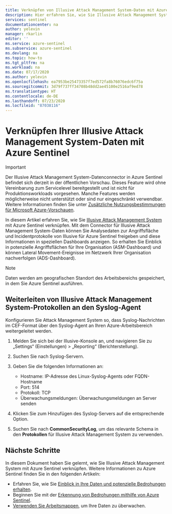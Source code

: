 ```yaml
---
title: Verknüpfen von Illusive Attack Management System-Daten mit Azure Sentinel | Microsoft-Dokumentation
description: Hier erfahren Sie, wie Sie Illusive Attack Management System-Daten mit Azure Sentinel verknüpfen.
services: sentinel
documentationcenter: na
author: yelevin
manager: rkarlin
editor: ''
ms.service: azure-sentinel
ms.subservice: azure-sentinel
ms.devlang: na
ms.topic: how-to
ms.tgt_pltfrm: na
ms.workload: na
ms.date: 07/17/2020
ms.author: yelevin
ms.openlocfilehash: ea7953be25473357f7ed572fa8b76076edc6f75a
ms.sourcegitcommit: 3d79f737ff34708b48dd2ae45100e2516af9ed78
ms.translationtype: HT
ms.contentlocale: de-DE
ms.lasthandoff: 07/23/2020
ms.locfileid: "87038116"
---
```

# <a name="connect-your-illusive-attack-management-system-to-azure-sentinel"></a>Verknüpfen Ihrer Illusive Attack Management System-Daten mit Azure Sentinel

> [!IMPORTANT]
> Der Illusive Attack Management System-Datenconnector in Azure Sentinel befindet sich derzeit in der öffentlichen Vorschau.
> Dieses Feature wird ohne Vereinbarung zum Servicelevel bereitgestellt und ist nicht für Produktionsworkloads vorgesehen. Manche Features werden möglicherweise nicht unterstützt oder sind nur eingeschränkt verwendbar. Weitere Informationen finden Sie unter [Zusätzliche Nutzungsbestimmungen für Microsoft Azure-Vorschauen](https://azure.microsoft.com/support/legal/preview-supplemental-terms/).

In diesem Artikel erfahren Sie, wie Sie [Illusive Attack Management System](https://www.illusivenetworks.com/technology/platform/attack-detection-system) mit Azure Sentinel verknüpfen. Mit dem Connector für Illusive Attack Management System-Daten können Sie Analysedaten zur Angriffsfläche und Incidentprotokolle von Illusive für Azure Sentinel freigeben und diese Informationen in speziellen Dashboards anzeigen. So erhalten Sie Einblick in potenzielle Angriffsflächen für Ihre Organisation (ASM-Dashboard) und können Lateral Movement-Ereignisse im Netzwerk Ihrer Organisation nachverfolgen (ADS-Dashboard).

> [!NOTE]
> Daten werden am geografischen Standort des Arbeitsbereichs gespeichert, in dem Sie Azure Sentinel ausführen.

## <a name="forward-illusive-attack-management-system-logs-to-the-syslog-agent"></a>Weiterleiten von Illusive Attack Management System-Protokollen an den Syslog-Agent  

Konfigurieren Sie Attack Management System so, dass Syslog-Nachrichten im CEF-Format über den Syslog-Agent an Ihren Azure-Arbeitsbereich weitergeleitet werden.

1. Melden Sie sich bei der Illusive-Konsole an, und navigieren Sie zu „Settings“ (Einstellungen) > „Reporting“ (Berichterstellung).

1. Suchen Sie nach Syslog-Servern.

1. Geben Sie die folgenden Informationen an:
   - Hostname: IP-Adresse des Linux-Syslog-Agents oder FQDN-Hostname
   - Port: 514
   - Protokoll: TCP
   - Überwachungsmeldungen: Überwachungsmeldungen an Server senden

1. Klicken Sie zum Hinzufügen des Syslog-Servers auf die entsprechende Option.

1. Suchen Sie nach **CommonSecurityLog**, um das relevante Schema in den **Protokollen** für Illusive Attack Management System zu verwenden.

## <a name="next-steps"></a>Nächste Schritte

In diesem Dokument haben Sie gelernt, wie Sie Illusive Attack Management System mit Azure Sentinel verknüpfen. Weitere Informationen zu Azure Sentinel finden Sie in den folgenden Artikeln:

- Erfahren Sie, wie Sie [Einblick in Ihre Daten und potenzielle Bedrohungen erhalten](quickstart-get-visibility.md).
- Beginnen Sie mit der [Erkennung von Bedrohungen mithilfe von Azure Sentinel](tutorial-detect-threats-built-in.md).
- [Verwenden Sie Arbeitsmappen](tutorial-monitor-your-data.md), um Ihre Daten zu überwachen.
